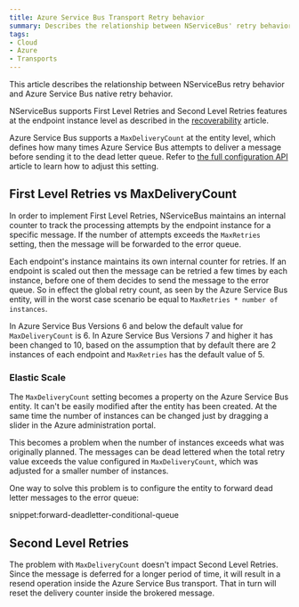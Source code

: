 ```yaml
---
title: Azure Service Bus Transport Retry behavior
summary: Describes the relationship between NServiceBus' retry behavior and Azure Service Bus' native retry behavior
tags:
- Cloud
- Azure
- Transports
---
```


This article describes the relationship between NServiceBus retry behavior and Azure Service Bus native retry behavior.

NServiceBus supports First Level Retries and Second Level Retries features at the endpoint instance level as described in the [recoverability](/nservicebus/recoverability/) article.

Azure Service Bus supports a `MaxDeliveryCount` at the entity level, which defines how many times Azure Service Bus attempts to deliver a message before sending it to the dead letter queue. Refer to [the full configuration API](/nservicebus/azure-service-bus/configuration/full.md#controlling-entities-queues) article to learn how to adjust this setting.

## First Level Retries vs MaxDeliveryCount

In order to implement First Level Retries, NServiceBus maintains an internal counter to track the processing attempts by the endpoint instance for a specific message. If the number of attempts exceeds the `MaxRetries` setting, then the message will be forwarded to the error queue.

Each endpoint's instance maintains its own internal counter for retries. If an endpoint is scaled out then the message can be retried a few times by each instance, before one of them decides to send the message to the error queue. So in effect the global retry count, as seen by the Azure Service Bus entity, will in the worst case scenario be equal to `MaxRetries * number of instances`.

In Azure Service Bus Versions 6 and below the default value for `MaxDeliveryCount` is 6. In Azure Service Bus Versions 7 and higher it has been changed to 10, based on the assumption that by default there are 2 instances of each endpoint and `MaxRetries` has the default value of 5.

### Elastic Scale

The `MaxDeliveryCount` setting becomes a property on the Azure Service Bus entity. It can't be easily modified after the entity has been created. At the same time the number of instances can be changed just by dragging a slider in the Azure administration portal.

This becomes a problem when the number of instances exceeds what was originally planned. The messages can be dead lettered when the total retry value exceeds the value configured in `MaxDeliveryCount`, which was adjusted for a smaller number of instances.

One way to solve this problem is to configure the entity to forward dead letter messages to the error queue:

snippet:forward-deadletter-conditional-queue

## Second Level Retries

The problem with `MaxDeliveryCount` doesn't impact Second Level Retries. Since the message is deferred for a longer period of time, it will result in a resend operation inside the Azure Service Bus transport. That in turn will reset the delivery counter inside the brokered message.